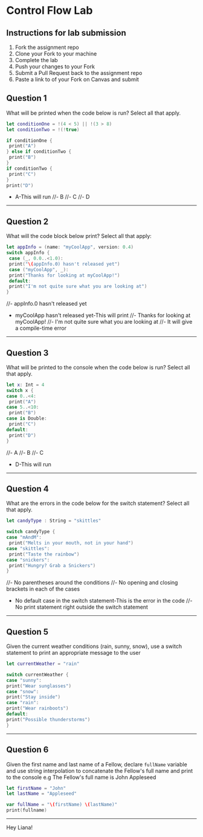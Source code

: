 # Control Flow Lab

## Instructions for lab submission

1. Fork the assignment repo
1. Clone your Fork to your machine
1. Complete the lab
1. Push your changes to your Fork
1. Submit a Pull Request back to the assignment repo
1. Paste a link to of your Fork on Canvas and submit

## Question 1

What will be printed when the code below is run?  Select all that apply.

```swift
let conditionOne = !(4 < 5) || !(3 > 8)
let conditionTwo = !(!true)

if conditionOne {
 print("A")
} else if conditionTwo {
 print("B")
}
if conditionTwo {
 print("C")
}
print("D")
```

- A-This will run
//- B
//- C
//- D

***
## Question 2

What will the code block below print?  Select all that apply:

```swift
let appInfo = (name: "myCoolApp", version: 0.4)
switch appInfo {
 case (_, 0.0..<1.0):
 print("\(appInfo.0) hasn't released yet")
 case ("myCoolApp", _):
 print("Thanks for looking at myCoolApp!")
 default:
 print("I'm not quite sure what you are looking at")
}
```

//- appInfo.0 hasn't released yet
- myCoolApp hasn't released yet-This will print
//- Thanks for looking at myCoolApp!
//- I'm not quite sure what you are looking at
//- It will give a compile-time error

***
## Question 3

What will be printed to the console when the code below is run?  Select all that apply.

```swift
let x: Int = 4
switch x {
case 0..<4:
 print("A")
case 5..<10:
 print("B")
case is Double:
 print("C")
default:
 print("D")
}
```

//- A
//- B
//- C
- D-This will run

***
## Question 4

What are the errors in the code below for the switch statement? Select all that apply.

```swift
let candyType : String = "skittles"

switch candyType {
case "mAndM":
 print("Melts in your mouth, not in your hand")
case "skittles":
 print("Taste the rainbow")
case "snickers":
 print("Hungry? Grab a Snickers")
}
```

//- No parentheses around the conditions
//- No opening and closing brackets in each of the cases
- No default case in the switch statement-This is the error in the code
//- No print statement right outside the switch statement

***
## Question 5

Given the current weather conditions (rain, sunny, snow), use a switch statement to print an appropriate message to the user

```swift
let currentWeather = "rain"

switch currentWeather {
case "sunny":
print("Wear sunglasses")
case "snow":
print("Stay inside")
case "rain":
print("Wear rainboots")
default:
print("Possible thunderstorms")
}
```

***
## Question 6

Given the first name and last name of a Fellow, declare `fullName` variable and use string interpolation to concatenate the Fellow's full name and print to the console e.g The Fellow's full name is John Appleseed

```swift
let firstName = "John"
let lastName = "Appleseed"

var fullName = "\(firstName) \(lastName)"
print(fullname)
```

***
Hey Liana!
